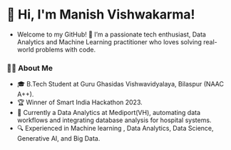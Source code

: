 # 👋 Hi, I'm Manish Vishwakarma! 

- Welcome to my GitHub! 🚀 I’m a passionate tech enthusiast, Data Analytics and Machine Learning practitioner who loves solving real-world problems with code.

<!--
-->
### 👨‍💻 About Me
- 🎓 B.Tech Student at Guru Ghasidas Vishwavidyalaya, Bilaspur (NAAC A++).
- 🏆 Winner of Smart India Hackathon 2023.
- 💼 Currently a Data Analytics at Mediport(VH), automating data workflows and integrating database analysis for hospital systems.
- 🔍 Experienced in Machine learning , Data Analytics, Data Science, Generative AI, and Big Data.
